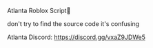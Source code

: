 Atlanta Roblox Script🔮

don't try to find the source code it's confusing

Atlanta Discord: https://discord.gg/vxaZ9JDWe5
